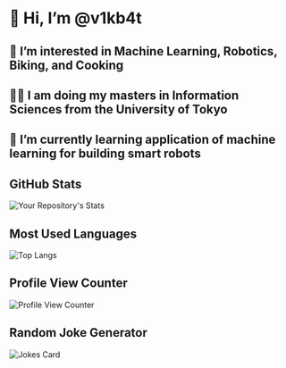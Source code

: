 # 👋 Hi, I’m @v1kb4t
## 👀 I’m interested in Machine Learning, Robotics, Biking, and Cooking
## 👨‍🎓 I am doing my masters in Information Sciences from the University of Tokyo
## 🌱 I’m currently learning application of machine learning for building smart robots

## GitHub Stats

![Your Repository's Stats](https://github-readme-stats-lm7m.vercel.app/api?username=v1kb4t&show_icons=true&count_private=true&theme=dracula)

## Most Used Languages

![Top Langs](https://github-readme-stats-lm7m.vercel.app/api/top-langs/?username=v1kb4t&count_private=true&layout=compact&theme=dracula)


## Profile View Counter

![Profile View Counter](https://komarev.com/ghpvc/?username=v1kb4t)

## Random Joke Generator

![Jokes Card](https://readme-jokes.vercel.app/api)

<!---
v1kb4t/v1kb4t is a ✨ special ✨ repository because its `README.md` (this file) appears on your GitHub profile.
You can click the Preview link to take a look at your changes.
--->
